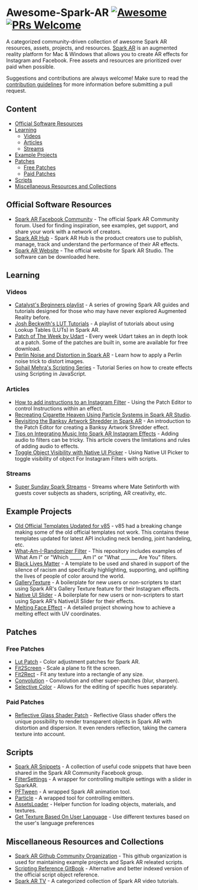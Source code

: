 Awesome-Spark-AR [![Awesome](https://awesome.re/badge.svg)](https://github.com/sindresorhus/awesome) [![PRs Welcome](https://img.shields.io/badge/PRs-welcome-brightgreen.svg?style=flat-square)](http://makeapullrequest.com)
=============
A categorized community-driven collection of awesome Spark AR resources, assets, projects, and resources. [Spark AR](https://sparkar.facebook.com/ar-studio/) is an augmented reality platform for Mac & Windows that allows you to create AR effects for Instagram and Facebook. Free assets and resources are prioritized over paid when possible.

Suggestions and contributions are always welcome! Make sure to read the [contribution guidelines](https://github.com/Spark-AR-Community/awesome-spark-ar/blob/master/CONTRIBUTING.md) for more information before submitting a pull request.

## Content

- [Official Software Resources](#official-software-resources)
- [Learning](#learning)
  - [Videos](#videos)
  - [Articles](#articles)
  - [Streams](#streams)
- [Example Projects](#example-projects)
- [Patches](#tutorials)
  - [Free Patches](#free-patches)
  - [Paid Patches](#paid-patches)
- [Scripts](#scripts)
- [Miscellaneous Resources and Collections](#miscellaneous-resources-and-collections)


## Official Software Resources
- [Spark AR Facebook Community](https://www.facebook.com/groups/SparkARcommunity/) - The official Spark AR Community forum. Used for finding inspiration, see examples, get support, and share your work with a network of creators.
- [Spark AR Hub](https://www.facebook.com/sparkarhub/dashboard/) - Spark AR Hub is the product creators use to publish, manage, track and understand the performance of their AR effects.
- [Spark AR Website](https://sparkar.facebook.com/ar-studio/) - The official website for Spark AR Studio. The software can be downloaded here.

## Learning
### Videos
- [Catalyst's Beginners playlist](https://www.youtube.com/playlist?list=PLj9m1zxPP-tP-9O2rMvzKsXkw0OICQrGa) - A series of growing Spark AR guides and tutorials designed for those who may have never explored Augmented Reality before.
- [Josh Beckwith's LUT Tutorials](https://www.youtube.com/playlist?list=PLAZp2Vi7GfsqWWyFWcA0bJkyp62knoOGZ) - A playlist of tutorials about using Lookup Tables (LUTs) in Spark AR.
- [Patch of The Week by Udart](https://www.youtube.com/playlist?list=PLOVM-k-hXv_-QWrlzytKd0d_01SqfKK9E) - Every week Udart takes an in depth look at a patch. Some of the patches are built in, some are available for free download.
- [Perlin Noise and Distortion in Spark AR](https://www.youtube.com/watch?v=1do5R7UDuxI&t=50s) - Learn how to apply a Perlin noise trick to distort images.
- [Sohail Mehra's Scripting Series](https://www.youtube.com/playlist?list=PLJv_JJoMJYP_909N_xILwEXvbBJWLEp7r) - Tutorial Series on how to create effects using Scripting in JavaScript.
### Articles
- [How to add instructions to an Instagram Filter](https://medium.com/@lukehurd/spark-ar-how-to-add-instructions-to-an-instagram-filter-f0aef09d52b) - Using the Patch Editor to control Instructions within an effect.
- [Recreating Cigarette Heaven Using Particle Systems in Spark AR Studio](https://medium.com/@leemartin/recreating-mac-demarcos-cigarette-heaven-in-spark-ar-6c959b86f36e).
- [Revisiting the Banksy Artwork Shredder in Spark AR](https://medium.com/@leemartin/revisiting-the-banksy-artwork-shredder-in-spark-ar-8783d3ae441c) - An introduction to the Patch Editor for creating a Banksy Artwork Shredder effect.
- [Tips on Integrating Music Into Spark AR Instagram Effects](https://medium.com/@leemartin/tips-on-integrating-music-into-spark-ar-instagram-effects-48a2aae1357a) - Adding audio to filters can be tricky. This article covers the limitations and rules of adding audio to effects.
- [Toggle Object Visibility with Native UI Picker](https://www.gowaaa.com/post/using-native-ui-picker-in-spark-ar-to-toggle-visibility-of-object-for-instagram-filters) - Using Native UI Picker to toggle visibility of object For Instagram Filters with scripts.


### Streams
- [Super Sunday Spark Streams](https://www.youtube.com/playlist?list=PLKWanMo3M_8yiG12Bfb8kuX5eoWRY3qps) - Streams where Mate Setinforth with guests cover subjects as shaders, scripting, AR creativity, etc.
## Example Projects
- [Old Official Templates Updated for v85](https://github.com/Spark-AR-Community/SparkAR-v85-Templates) - v85 had a breaking change making some of the old official templates not work. This contains these templates updated for latest API including neck bending, joint handeling, etc.
- [What-Am-I-Randomizer Filter](https://github.com/SparkAR-Resources/SparkAR-What-Am-I-Randomizer-Filter) - This repository includes examples of What Am I" or "Which _____ Am I" or "What _______ Are You" filters.
- [Black Lives Matter](https://github.com/SparkAR-Resources/SparkAR-Black-Lives-Matter) - A template to be used and shared in support of the silence of racism and specifically highlighting, supporting, and uplifting the lives of people of color around the world.
- [GalleryTexture](https://github.com/SparkAR-Resources/SparkAR-GalleryTexture) - A boilerplate for new users or non-scripters to start using Spark AR's Gallery Texture feature for their Instagram effects.
- [Native UI Slider](https://github.com/SparkAR-Resources/SparkAR-NativeUI-Slider-v85) - A boilerplate for new users or non-scripters to start using Spark AR's NativeUI Slider for their effects.
- [Melting Face Effect](https://www.facebook.com/groups/SparkARcommunity/permalink/906131896465520/?notif_id=1591269604521912&notif_t=group_post_mention&ref=notif) - A detailed project showing how to achieve a melting effect with UV coordinates.

## Patches
### Free Patches
- [Lut Patch](https://github.com/positlabs/spark-lut-patch/blob/master/README.md) - Color adjustment patches for Spark AR.
- [Fit2Screen](https://github.com/positlabs/spark-fit2screen) - Scale a plane to fit the screen.
- [Fit2Rect](https://github.com/positlabs/spark-fit2rect) - Fit any texture into a rectangle of any size.
- [Convolution](https://github.com/positlabs/spark-convolution-patch) - Convolution and other super-patches (blur, sharpen).
- [Selective Color](https://github.com/tomaspietravallo/Spark-AR/tree/master/Selective%20Color) - Allows for the editing of specific hues separately.

### Paid Patches
- [Reflective Glass Shader Patch](https://gumroad.com/l/ReflectveGlass) - Reflective Glass shader offers the unique possibility to render transparent objects in Spark AR with distortion and dispersion. It even renders reflection, taking the camera texture into account.

## Scripts
- [Spark AR Snippets](https://github.com/Spark-AR-Community/SparkAR-Snippets) - A collection of useful code snippets that have been shared in the Spark AR Community Facebook group.
- [FilterSettings](https://github.com/data-sapiens/SparkAR-FilterSettings) - A wrapper for controlling multiple settings with a slider in SparkAR.
- [PFTween](https://github.com/pofulu/sparkar-pftween) - A wrapped Spark AR animation tool.
- [Particle](https://github.com/pofulu/sparkar-particle) - A wrapped tool for controlling emitters.
- [AssetsLoader](https://github.com/data-sapiens/SparkAR-AssetsLoader) - Helper function for loading objects, materials, and textures.
- [Get Texture Based On User Language](https://github.com/Spark-AR-Developers/snippets/blob/master/getTextureBasedOnUserLanguage.js) - Use different textures based on the user's language preferences
## Miscellaneous Resources and Collections
- [Spark AR Github Community Organization](https://github.com/Spark-AR-Community) - This github organization is used for maintaining example projects and Spark AR releated scripts.
- [Scripting Reference GitBook](https://sparkar-community.gitbook.io/docs/) - Alternative and better indexed version of the official script object reference.
- [Spark AR TV](https://billynyh.github.io/spark-ar-tv/en/) - A categorized collection of Spark AR video tutorials.
